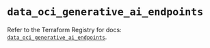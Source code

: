 # `data_oci_generative_ai_endpoints`

Refer to the Terraform Registry for docs: [`data_oci_generative_ai_endpoints`](https://registry.terraform.io/providers/hashicorp/oci/7.19.0/docs/data-sources/generative_ai_endpoints).
